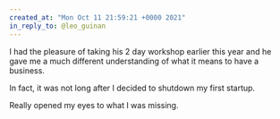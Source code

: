 ```yaml
---
created_at: "Mon Oct 11 21:59:21 +0000 2021"
in_reply_to: @leo_guinan
---
```


I had the pleasure of taking his 2 day workshop earlier this year and he gave me a much different understanding of what it means to have a business. 

In fact, it was not long after I decided to shutdown my first startup.

Really opened my eyes to what I was missing.